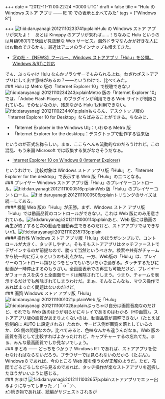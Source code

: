 
+++
date = "2012-11-11 00:22:24 +0000 UTC"
draft = false
title = "Hulu の Windows ストア アプリ ―― IE 10 での表示と比べてみた"
tags = ["Windows 8"]

+++
<img src="http://cdn-ak.f.st-hatena.com/images/fotolife/d/daruyanagi/20121110/20121110233741.png" alt="f:id:daruyanagi:20121110233741p:plain" title="f:id:daruyanagi:20121110233741p:plain" class="hatena-fotolife"/>Hulu の Windows ストア アプリが来たよ！　あとは Kinoppy のアプリが来れば……！ちなみに Hulu というのは月額980円で映画が見放題な Web サービス。海外ドラマなんかが好きな人にはお勧めできるかも。最近はアニメのラインナップも増えてきた。

<ul>
<li><a href="http://www.forest.impress.co.jp/docs/news/20121105_570935.html">窓の杜 - 【NEWS】フールー、Windows ストアアプリ「Hulu」を公開。Windows 8/RTに対応</a></li>
</ul>でも、ぶっちゃけ Hulu なんかブラウザーでもみられるよね。わざわざストアアプリにして出す意味があるの？――というわけで、比べてみた。

<div class="section">
    ### Hulu は Metro 版の「Internet Explorer 10」で視聴できない
    <img src="http://cdn-ak.f.st-hatena.com/images/fotolife/d/daruyanagi/20121110/20121110234243.png" alt="f:id:daruyanagi:20121110234243p:plain" title="f:id:daruyanagi:20121110234243p:plain" class="hatena-fotolife"/>Metro 版の「Internet Explorer 10」では、「Adobe Flash Player」のプラグインが利用できる Web サイトが制限されている。そのせいなのか、残念ながら Hulu も利用できない。<img src="http://cdn-ak.f.st-hatena.com/images/fotolife/d/daruyanagi/20121110/20121110234401.png" alt="f:id:daruyanagi:20121110234401p:plain" title="f:id:daruyanagi:20121110234401p:plain" class="hatena-fotolife"/>もちろん、デスクトップ版の「Internet Explorer 10 for Desktop」ならばみることができる。ちなみに、

<ul>
<li>「Internet Explorer in the Windows UI」：いわゆる Metro 版</li>
<li>「Internet Explorer for the desktop」：デスクトップで動作する従来版</li>
</ul>というのが正式名称らしい。まぁ、ここらへんも流動的なのだろうけれど。この混乱、もう米国 Microsoft では収集する気がなさそうだなぁ。

<ul>
<li><a href="http://msdn.microsoft.com/en-us/library/ie/hh771832(v=vs.85).aspx">Internet Explorer 10 on Windows 8 (Internet Explorer)</a></li>
</ul>というわけで、比較対象は Windows ストア アプリ版「Hulu」と、「Internet Explorer for the desktop」で表示する Web 版「Hulu」の二つとなる。

</div>
<div class="section">
    ### プレイヤー
    Windows ストア アプリ版「Hulu」のプレイヤーコントロール。<img src="http://cdn-ak.f.st-hatena.com/images/fotolife/d/daruyanagi/20121111/20121111000516.png" alt="f:id:daruyanagi:20121111000516p:plain" title="f:id:daruyanagi:20121111000516p:plain" class="hatena-fotolife"/>Web 版「Hulu」のプレイヤーコントロール。<img src="http://cdn-ak.f.st-hatena.com/images/fotolife/d/daruyanagi/20121111/20121111000506.png" alt="f:id:daruyanagi:20121111000506p:plain" title="f:id:daruyanagi:20121111000506p:plain" class="hatena-fotolife"/>トリミングのサイズは統一してある。

<div class="section">
    #### 機能
    Web 版の「Hulu」が圧勝。まず、Windows ストア アプリ版「Hulu」では動画品質のコントロールができない。これは Web 版にのみ用意されている。<img src="http://cdn-ak.f.st-hatena.com/images/fotolife/d/daruyanagi/20121111/20121111000114.png" alt="f:id:daruyanagi:20121111000114p:plain" title="f:id:daruyanagi:20121111000114p:plain" class="hatena-fotolife"/>あと、Web 版には動画の再生が終了すると次の動画を自動再生できるのだけど、ストアアプリではできない<a href="#f1" name="fn1" title="続き物であれば、続編がサジェストされるが">*1</a>。<img src="http://cdn-ak.f.st-hatena.com/images/fotolife/d/daruyanagi/20121110/20121110235733.png" alt="f:id:daruyanagi:20121110235733p:plain" title="f:id:daruyanagi:20121110235733p:plain" class="hatena-fotolife"/>

</div>
<div class="section">
    #### 操作性
    Windows ストア アプリ版「Hulu」のほうがシンプルで、コントロールが大きく、タッチしやすい。そもそもストアアプリはタッチファーストでデザインするのが前提なので、勝って当然というべきか。検索や共有がチャームから統一的に行えるというのも利点かな。一方、Web版の「Hulu」は、プレイヤーのコントロール類ひとつをとってもいちいち小さ過ぎる。タッチするたびに動画が一時停止するのもうざい。全画面表示での再生も可能だけど、プレイヤーがフォーカスを失うと全画面モードは解除されてしまう。つまり、チャームを表示するだけでも解除されてしまうわけだ。まぁ、そんなこんなも、マウス操作であればまったく問題はないのだけど。

</div>
</div>
<div class="section">
    ### 画質
    Windows ストア アプリ版「Hulu」<img src="http://cdn-ak.f.st-hatena.com/images/fotolife/d/daruyanagi/20121111/20121111001021.png" alt="f:id:daruyanagi:20121111001021p:plain" title="f:id:daruyanagi:20121111001021p:plain" class="hatena-fotolife"/>Web 版「Hulu」<img src="http://cdn-ak.f.st-hatena.com/images/fotolife/d/daruyanagi/20121111/20121111001028.png" alt="f:id:daruyanagi:20121111001028p:plain" title="f:id:daruyanagi:20121111001028p:plain" class="hatena-fotolife"/>ぶっちゃけ自分は画質音痴なのだけど、それでも Web 版のほうが明らかにキレイであるのはわかる（HD画質）。ストアアプリ版の画質があまりよくないのは、動画品質が調整できない（たとえば強制的に AUTO に設定される）ためか、サービス側が画質を落としているのか、OS 側の問題なのか。比べてみると、色味なんかも違うんだなぁ。Web 版の画質を落として比較すればよかったけれど、キャプチャーするの忘れてた。まぁ、みんな最高画質でしか見ないでしょう。

</div>
<div class="section">
    ### まとめ ―― どっちをつかう？
    Windows RT であれば、ストアアプリを使わなければならないだろう。ブラウザーでは見られないのだから（たぶん）。Windows 8 であれば、今のところ Web 版を使うのが正解のようだ。ただ、布団でごろごろしながら見るのであれば、タッチ操作が楽なストアアプリを選択したほうがいいように感じる。

</div>
<div class="section">
    ### おまけ
    <img src="http://cdn-ak.f.st-hatena.com/images/fotolife/d/daruyanagi/20121111/20121111002657.png" alt="f:id:daruyanagi:20121111002657p:plain" title="f:id:daruyanagi:20121111002657p:plain" class="hatena-fotolife"/>ストアアプリでエラー出るようになってしまった ／(＾o＾)＼

</div><div class="footnote">
<a href="#fn1" name="f1" class="footnote-number">*1</a><span class="footnote-delimiter">:</span><span class="footnote-text">続き物であれば、続編がサジェストされるが</span>
</div>

